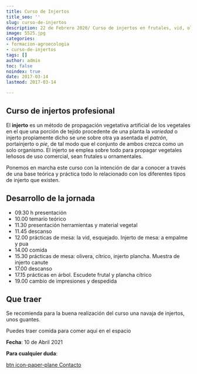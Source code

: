 ```yaml
---
title: Curso de Injertos
title_seo: ''
slug: curso-de-injertos
description: 22 de Febrero 2020/ Curso de injertos en frutales, vid, olivo y cítrico. Aprenderemos de las diferentes técnicas de injertos
image: 5525.jpg
categories:
- formacion-agroecologia
- curso-de-injertos
tags: []
author: admin
toc: false
noindex: true
date: 2017-03-14
lastmod: 2017-03-14

---
```

## Curso de injertos profesional

El **injerto** es un método de propagación vegetativa artificial de los
vegetales en el que una porción de tejido procedente de una planta la
_variedad_ o injerto propiamente dicho se une sobre otra ya asentada el
_patrón_, portainjerto o _pie_, de tal modo que el conjunto de ambos crezca
como un solo organismo. El injerto se emplea sobre todo para propagar
vegetales leñosos de uso comercial, sean frutales u ornamentales.

Ponemos en marcha este curso con la intención de dar a conocer a través de
una base teórica y práctica todo lo relacionado con los diferentes tipos de
injerto que existen.

## Desarrollo de la jornada

* 09.30 h presentación
* 10.00 temario teórico
* 11.30 presentación herramientas y material vegetal
* 11.45 descanso
* 12.00 prácticas de mesa: la vid, esquejado. Injerto de mesa: a empalme y
  pua
* 14.00 comida
* 15.30 prácticas de mesa: olivera, cítrico, injerto plancha. Muestra de
  injerto canute
* 17.00 descanso
* 17.15 prácticas en árbol. Escudete frutal y plancha cítrico
* 19.00 cambio de impresiones y despedida

## Que traer

Se recomienda para la buena realización del curso una navaja de injertos,
unos guantes.

Puedes traer comida para comer aquí en el espacio

**Fecha**: 10 de Abril 2021

**Para cualquier duda**:

[btn icon-paper-plane Contacto](/#contacto)